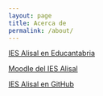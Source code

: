 ```yaml
---
layout: page
title: Acerca de
permalink: /about/
---
```


[IES Alisal en Educantabria](http://portaleducativo.educantabria.es/web/ies-alisal)

[Moodle del IES Alisal](https://cursos.iesalisal.es/)

[IES Alisal en GitHub](https://github.com/IESAlisal)
